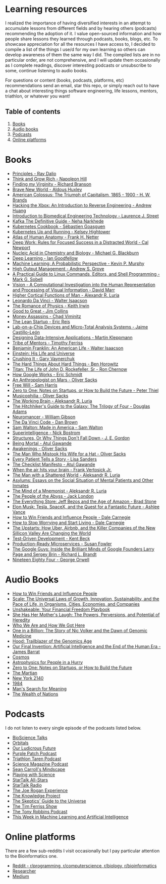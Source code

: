 # Learning resources
I realized the importance of having diversified interests in an attempt to accumulate lessons from different fields and
by hearing others (podcasts) recommending the adoption of it. I value open-sourced information and how people share 
lessons they learned through podcasts, books, blogs, etc. To showcase appreciation for all the resources I have access
to, I decided to compile a list of the things I use/d for my own learning so others can develop awareness of them the 
same way I did. The compiled lists are in no particular order, are not comprehensive, and I will update them 
occasionally as I complete readings, discover interesting podcasts or unsubscribe to some, continue listening to audio 
books.

For questions or content (books, podcasts, platforms, etc) recommendations send an email, star this repo, or simply 
reach out to have a chat about interesting things software engineering, life lessons, mentors, triathlon, or whatever 
you want! 

## Table of contents 
1. [Books](#books)
1. [Audio books](#audio-books)
1. [Podcasts](#podcasts)
1. [Online platforms](#online-platforms)

# Books 
- [Principles - Ray Dalio](https://www.amazon.ca/Principles-Life-Work-Ray-Dalio/dp/1501124021/ref=sr_1_1?ie=UTF8&qid=1548558111&sr=8-1&keywords=principles+ray+dalio)
- [Think and Grow Rich - Napoleon Hill](https://www.amazon.ca/Think-Grow-Rich-Original-RevisedTM/dp/0990797600/ref=sr_1_2?ie=UTF8&qid=1548558138&sr=8-2&keywords=think+and+grow+rich)
- [Finding my Virginity - Richard Branson](https://www.amazon.ca/Finding-My-Virginity-New-Autobiography/dp/0735219427/ref=sr_1_1?ie=UTF8&qid=1548558219&sr=8-1&keywords=finding+my+virginity)
- [Brave New World - Aldous Huxley](https://www.amazon.ca/Brave-New-World-Aldous-Huxley/dp/030735654X/ref=sr_1_1?ie=UTF8&qid=1548558258&sr=8-1&keywords=brave+new+world)
- [American Colossus: The Triumph of Capitalism, 1865 - 1900 - H. W, Brands](https://www.amazon.ca/gp/product/0307386775/ref=ppx_yo_dt_b_asin_title_o00__o00_s01?ie=UTF8&psc=1)
- [Hacking the Xbox: An Introduction to Reverse Engineering - Andrew Huang](https://www.amazon.ca/gp/product/1593270291/ref=ppx_yo_dt_b_asin_title_o00__o00_s01?ie=UTF8&psc=1)
- [Introduction to Biomedical Engineering Technology - Laurence J. Street](https://www.amazon.ca/gp/product/149872275X/ref=ppx_yo_dt_b_asin_title_o05__o00_s00?ie=UTF8&psc=1)
- [Kafka The Definitive Guide - Neha Narkhede](https://www.amazon.ca/gp/product/1491936169/ref=ppx_yo_dt_b_asin_title_o03__o00_s00?ie=UTF8&psc=1)
- [Kubernetes Cookbook - Sébastien Goasguen](https://www.amazon.ca/gp/product/1491979682/ref=ppx_yo_dt_b_asin_title_o03__o00_s00?ie=UTF8&psc=1)
- [Kubernetes Up and Running - Kelsey Hightower](https://www.amazon.ca/gp/product/1491935677/ref=ppx_yo_dt_b_asin_title_o04__o00_s01?ie=UTF8&psc=1)
- [Atlas of Human Anatomy - Frank H. Netter](https://www.amazon.ca/Atlas-Human-Anatomy-Interactive-Ancillaries/dp/1455704180/ref=sr_1_2?ie=UTF8&qid=1548623239&sr=8-2&keywords=atlas+of+human+anatomy)
- [Deep Work: Rules for Focused Success in a Distracted World - Cal Newport](https://www.amazon.ca/gp/product/1455586692/ref=ppx_yo_dt_b_asin_title_o04__o00_s00?ie=UTF8&psc=1)
- [Nucleic Acid in Chemistry and Biology - Michael G. Blackburn](https://www.amazon.ca/Nucleic-Chemistry-Biology-Michael-Blackburn-ebook/dp/B017WDD6EO/ref=sr_1_1?ie=UTF8&qid=1548623260&sr=8-1&keywords=Nucleic+Acid+in+Chemistry+and+Biology)
- [Deep Learning - Ian Goodfellow](https://www.amazon.ca/gp/product/0262035618/ref=ppx_yo_dt_b_asin_title_o00__o00_s00?ie=UTF8&psc=1)
- [Machine Learning: A Probabilistic Perspective - Kevin P. Murphy](https://www.amazon.ca/gp/product/0262018020/ref=ppx_yo_dt_b_asin_title_o00__o00_s00?ie=UTF8&psc=1)
- [High Output Management - Andrew S. Grove](https://www.amazon.ca/gp/product/0679762884/ref=ppx_yo_dt_b_asin_title_o04__o00_s00?ie=UTF8&psc=1)
- [A Practical Guide to Linux Commands, Editors, and Shell Programming - Mark G. Sobell](https://www.amazon.ca/Practical-Guide-Commands-Editors-Programming/dp/013308504X/ref=sr_1_2?ie=UTF8&qid=1548623287&sr=8-2&keywords=A+Practical+Guide+to+Linux+Commands%2C+Editors%2C+and+Shell+Programming)
- [Vision - A Computational Investigation into the Human Representation and Processing of Visual Information - David Marr](https://www.amazon.ca/Vision-Computational-Investigation-Representation-Information/dp/0262514621/ref=sr_1_1?ie=UTF8&qid=1548623307&sr=8-1&keywords=vision+david+marr)
- [Higher Cortical Functions of Man - Alexandr R. Luria](https://www.amazon.ca/gp/product/1461585813/ref=ppx_od_dt_b_asin_title_o00_s01?ie=UTF8&psc=1)
- [Leonardo Da Vinci - Walter Isaacson](https://www.amazon.ca/gp/product/1501139150/ref=ppx_od_dt_b_asin_title_o00_s00?ie=UTF8&psc=1)
- [The Romance of Physics - Keith Irwin](https://www.amazon.com/Romance-Physics-keith-irwin/dp/B000NTMEIY)
- [Good to Great - Jim Collins](https://www.amazon.ca/Good-Great-Some-Companies-Others/dp/0066620996/ref=sr_1_1?ie=UTF8&qid=1548623401&sr=8-1&keywords=good+to+great)
- [Money Assassins - Chad Viminitz](https://www.amazon.ca/Money-Assassins-stole-financial-freedom/dp/1897178824/ref=sr_1_1?ie=UTF8&qid=1548623419&sr=8-1&keywords=money+assassins)
- [The Lean Startup - Eric Reis](https://www.amazon.ca/gp/product/0307887898/ref=ppx_od_dt_b_asin_title_o00_s00?ie=UTF8&psc=1)
- [Lab-on-a-Chip Devices and Micro-Total Analysis Systems - Jaime Castillo-León](https://www.amazon.ca/gp/product/3319377183/ref=ppx_yo_dt_b_asin_title_o05__o00_s01?ie=UTF8&psc=1)
- [Designing Data-Intensive Applications - Martin Kleppmann](https://www.amazon.ca/gp/product/1449373321/ref=ppx_yo_dt_b_asin_title_o03__o00_s00?ie=UTF8&psc=1)
- [Tribe of Mentors - Timothy Ferriss](https://www.amazon.ca/gp/product/1328994961/ref=ppx_yo_dt_b_asin_title_o01__o00_s00?ie=UTF8&psc=1)
- [Benjamin Franklin: An American Life - Walter Isaacson](https://www.amazon.ca/gp/product/0684807610/ref=ppx_yo_dt_b_asin_title_o01__o00_s00?ie=UTF8&psc=1)
- [Einstein: His Life and Universe](https://www.amazon.ca/gp/product/1501171380/ref=ppx_yo_dt_b_asin_title_o01__o00_s00?ie=UTF8&psc=1)
- [Crushing It - Gary Vaynerchuk](https://www.amazon.ca/gp/product/0062674676/ref=ppx_od_dt_b_asin_title_o00_s00?ie=UTF8&psc=1)
- [The Hard Things About Hard Things - Ben Horowitz](https://www.amazon.ca/gp/product/0062273205/ref=ppx_yo_dt_b_asin_title_o01__o00_s00?ie=UTF8&psc=1)
- [Titan: The Life of John D. Rockefeller, Sr - Ron Chernow](https://www.amazon.ca/gp/product/1400077303/ref=ppx_yo_dt_b_asin_title_o00__o00_s00?ie=UTF8&psc=1)
- [How Google Works - Eric Schmidt](https://www.amazon.ca/How-Google-Works-Eric-Schmidt/dp/1455582344/ref=sr_1_1?ie=UTF8&qid=1548623434&sr=8-1&keywords=how+google+works)
- [An Anthropologist on Mars - Oliver Sacks](https://www.amazon.ca/gp/product/0394281519/ref=ppx_yo_dt_b_asin_title_o00__o00_s01?ie=UTF8&psc=1)
- [Free Will - Sam Harris](https://www.amazon.ca/gp/product/1451683405/ref=ppx_yo_dt_b_asin_title_o04__o00_s00?ie=UTF8&psc=1)
- [Zero to One: Notes on Startups, or How to Build the Future - Peter Thiel](https://www.amazon.ca/gp/product/0804139296/ref=ppx_od_dt_b_asin_title_o00_s00?ie=UTF8&psc=1)
- [Musicophilia - Oliver Sacks](https://www.amazon.ca/gp/product/0676979793/ref=ppx_yo_dt_b_asin_title_o00__o00_s01?ie=UTF8&psc=1)
- [The Working Brain - Aleksandr R. Luria](https://www.amazon.ca/gp/product/046509208X/ref=ppx_od_dt_b_asin_title_o00_s01?ie=UTF8&psc=1)
- [The Hitchhiker's Guide to the Galaxy: The Trilogy of Four - Douglas Adams](https://www.amazon.ca/gp/product/0330492047/ref=ppx_yo_dt_b_asin_title_o04__o00_s00?ie=UTF8&psc=1)
- [Neuromancer - William Gibson](https://www.amazon.ca/Neuromancer-William-Gibson/dp/0441569595/ref=sr_1_1?ie=UTF8&qid=1548623450&sr=8-1&keywords=Neuromancer)
- [The Da Vinci Code - Dan Brown](https://www.amazon.ca/gp/product/0307474275/ref=ppx_yo_dt_b_asin_title_o00__o00_s01?ie=UTF8&psc=1)
- [Sam Walton: Made in America - Sam Walton](https://www.amazon.ca/Sam-Walton-Made-America/dp/0553562835/ref=sr_1_1?s=books&ie=UTF8&qid=1548623465&sr=1-1&keywords=sam+walton+made+in+america)
- [Superintelligence - Nick Bostrom](https://www.amazon.ca/gp/product/0198739834/ref=ppx_yo_dt_b_asin_title_o02__o00_s00?ie=UTF8&psc=1)
- [Structures, Or Why Things Don't Fall Down - J. E. Gordon](https://www.amazon.ca/gp/product/0306812835/ref=ppx_yo_dt_b_asin_title_o05__o00_s00?ie=UTF8&psc=1)
- [Being Mortal - Atul Gawande](https://www.amazon.ca/gp/product/0385677006/ref=ppx_od_dt_b_asin_title_o00_s01?ie=UTF8&psc=1)
- [Awakenings - Oliver Sacks](https://www.amazon.ca/Awakenings-Oliver-Sacks/dp/0307398153/ref=sr_1_1?s=books&ie=UTF8&qid=1548623488&sr=1-1&keywords=Awakenings)
- [The Man Who Mistook His Wife for a Hat - Oliver Sacks](https://www.amazon.ca/Man-Who-Mistook-His-Wife/dp/0684853949/ref=sr_1_1?s=books&ie=UTF8&qid=1548623500&sr=1-1&keywords=The+Man+Who+Mistook+His+Wife+for+a+Hat)
- [Every Patient Tells a Story - Lisa Sanders](https://www.amazon.ca/Every-Patient-Tells-Story-Mysteries/dp/0767922476/ref=sr_1_1?s=books&ie=UTF8&qid=1548623519&sr=1-1&keywords=Every+Patient+Tells+a+Story)
- [The Checklist Manifesto - Atul Gawande](https://www.amazon.ca/Checklist-Manifesto-How-Things-Right/dp/0312430000/ref=sr_1_1?s=books&ie=UTF8&qid=1548623532&sr=1-1&keywords=The+Checklist+Manifesto)
- [When the air hits your brain - Frank Vertosick Jr.](https://www.amazon.ca/When-Air-Hits-Your-Brain/dp/0393330494/ref=sr_1_1?s=books&ie=UTF8&qid=1548623547&sr=1-1&keywords=When+the+air+hits+your+brain)
- [The Man with a Shattered World - Aleksandr R. Luria](https://www.amazon.ca/Man-Shattered-World-History-Brain/dp/0674546253/ref=sr_1_1?s=books&ie=UTF8&qid=1548623563&sr=1-1&keywords=The+Man+with+a+Shattered+World)
- [Asylums: Essays on the Social Situation of Mental Patients and Other Inmates](https://www.amazon.ca/gp/product/0385000162/ref=ppx_yo_dt_b_asin_title_o00__o00_s01?ie=UTF8&psc=1)
- [The Mind of a Mnemonist - Aleksandr R. Luria](https://www.amazon.ca/gp/product/0674576225/ref=ppx_od_dt_b_asin_title_o00_s01?ie=UTF8&psc=1)
- [The People of the Abyss - Jack London](https://www.amazon.ca/gp/product/1612034802/ref=ppx_yo_dt_b_asin_title_o00__o00_s00?ie=UTF8&psc=1)
- [The Everything Store: Jeff Bezos and the Age of Amazon - Brad Stone](https://www.amazon.ca/Everything-Store-Jeff-Bezos-Amazon/dp/0316219266/ref=sr_1_1?s=books&ie=UTF8&qid=1548623587&sr=1-1&keywords=The+Everything+Store%3A+Jeff+Bezos+and+the+Age+of+Amazon)
- [Elon Musk: Tesla, SpaceX, and the Quest for a Fantastic Future - Ashlee Vance](https://www.amazon.ca/Elon-Musk-SpaceX-Fantastic-Future/dp/0062301233/ref=sr_1_1?s=books&ie=UTF8&qid=1548623601&sr=1-1&keywords=Elon+Musk%3A+Tesla)
- [How to Win Friends and Influence People - Dale Carnegie](https://www.amazon.ca/gp/product/0671027034/ref=ppx_yo_dt_b_asin_title_o01__o00_s00?ie=UTF8&psc=1)
- [How to Stop Worrying and Start Living - Dale Carnegie](https://www.amazon.ca/gp/product/0671035975/ref=ppx_yo_dt_b_asin_title_o01__o00_s00?ie=UTF8&psc=1)
- [The Upstarts: How Uber, Airbnb, and the Killer Companies of the New Sillicon Valley Are Changing the World](https://www.amazon.ca/gp/product/0316388394/ref=ppx_od_dt_b_asin_title_o00_s00?ie=UTF8&psc=1)
- [Test-Driven Development - Kent Beck](https://www.amazon.ca/Test-Driven-Development-Kent-Beck/dp/0321146530/ref=sr_1_1?s=books&ie=UTF8&qid=1548623614&sr=1-1&keywords=Test-Driven+Development)
- [Production-Ready Microservices - Susan Fowler](https://www.amazon.ca/Production-Ready-Microservices-Standardized-Engineering-Organization/dp/1491965975/ref=sr_1_1?s=books&ie=UTF8&qid=1548623628&sr=1-1&keywords=Production-Ready+Microservices)
- [The Google Guys: Inside the Brilliant Minds of Google Founders Larry Page and Sergey Brin - Richard L. Brandt](https://www.amazon.ca/gp/product/1591844126/ref=ppx_yo_dt_b_asin_title_o07__o00_s00?ie=UTF8&psc=1)
- [Nineteen Eighty Four - George Orwell](https://www.amazon.ca/gp/product/0141036141/ref=ppx_yo_dt_b_asin_title_o02__o00_s00?ie=UTF8&psc=1)

# Audio Books
- [How to Win Friends and Influence People](https://www.audible.ca/pd/How-to-Win-Friends-and-Influence-People-A-Condensation-from-the-Book-Audiobook/B071DTZWPV?ref=a_lib_c4_libItem_1_B071DTZWPV&pf_rd_p=de1c9398-3145-4721-864a-7dafb77b7b4e&pf_rd_r=BKSS2FAG210GC4KRDZP3&)
- [Scale: The Universal Laws of Growth, Innovation, Sustainability, and the Pace of Life, in Organisms, Cities, 
Economies, and Companies](https://www.audible.ca/pd/Scale-Audiobook/B071RND6YD?ref=a_lib_c4_libItem_3_B071RND6YD&pf_rd_p=de1c9398-3145-4721-864a-7dafb77b7b4e&pf_rd_r=BKSS2FAG210GC4KRDZP3&)
- [Unshakeable: Your Financial Freedom Playbook](https://www.audible.ca/pd/Unshakeable-Audiobook/B07145R3MF?ref=a_lib_c4_libItem_5_B07145R3MF&pf_rd_p=de1c9398-3145-4721-864a-7dafb77b7b4e&pf_rd_r=BKSS2FAG210GC4KRDZP3&)
- [She Has Her Mother's Laugh: The Powers, Perversions, and Potential of Heredity](https://www.audible.ca/pd/She-Has-Her-Mothers-Laugh-Audiobook/B07B5451NJ?ref=a_lib_c4_libItem_9_B07B5451NJ&pf_rd_p=de1c9398-3145-4721-864a-7dafb77b7b4e&pf_rd_r=BKSS2FAG210GC4KRDZP3&)
- [Who We Are and How We Got Here](https://www.audible.ca/pd/Who-We-Are-and-How-We-Got-Here-Audiobook/B07DNDTL94?ref=a_lib_c4_libItem_13_B07DNDTL94&pf_rd_p=de1c9398-3145-4721-864a-7dafb77b7b4e&pf_rd_r=BKSS2FAG210GC4KRDZP3&)
- [One in a Billion: The Story of Nic Volker and the Dawn of Genomic Medicine](https://www.audible.ca/pd/One-in-a-Billion-Audiobook/B07193NJDH?ref=a_lib_c4_libItem_14_B07193NJDH&pf_rd_p=de1c9398-3145-4721-864a-7dafb77b7b4e&pf_rd_r=BKSS2FAG210GC4KRDZP3&)
- [Hood: Trailblazer of the Genomics Age](https://www.audible.ca/pd/Hood-Audiobook/B0713PZ4MD?ref=a_lib_c4_libItem_15_B0713PZ4MD&pf_rd_p=de1c9398-3145-4721-864a-7dafb77b7b4e&pf_rd_r=BKSS2FAG210GC4KRDZP3&)
- [Our Final Invention: Artificial Intelligence and the End of the Human Era - James Barrat](https://www.amazon.ca/gp/product/1250058783/ref=ppx_yo_dt_b_asin_title_o02__o00_s00?ie=UTF8&psc=1)
- [Cosmos](https://www.audible.ca/pd/Cosmos-Audiobook/B06Y2H874R?ref=a_lib_c4_libItem_17_B06Y2H874R&pf_rd_p=de1c9398-3145-4721-864a-7dafb77b7b4e&pf_rd_r=BKSS2FAG210GC4KRDZP3&)
- [Astrophysics for People in a Hurry](https://www.audible.ca/pd/Astrophysics-for-People-in-a-Hurry-Audiobook/B06ZYJSLZ1?ref=a_lib_c4_libItem_18_B06ZYJSLZ1&pf_rd_p=de1c9398-3145-4721-864a-7dafb77b7b4e&pf_rd_r=BKSS2FAG210GC4KRDZP3&)
- [Zero to One: Notes on Startups, or How to Build the Future](https://www.audible.ca/pd/Zero-to-One-Audiobook/B072HN8BWQ?ref=a_lib_c4_libItem_0_B072HN8BWQ&pf_rd_p=de1c9398-3145-4721-864a-7dafb77b7b4e&pf_rd_r=YF4E4YPND3SKAF5BXVKE&)
- [The Martian](https://www.audible.ca/pd/The-Martian-Audiobook/B0719GG92D?ref=a_lib_c4_libItem_1_B0719GG92D&pf_rd_p=de1c9398-3145-4721-864a-7dafb77b7b4e&pf_rd_r=YF4E4YPND3SKAF5BXVKE&)
- [New York 2140](https://www.audible.ca/pd/New-York-2140-Audiobook/B07231CQQL?ref=a_lib_c4_libItem_2_B07231CQQL&pf_rd_p=de1c9398-3145-4721-864a-7dafb77b7b4e&pf_rd_r=YF4E4YPND3SKAF5BXVKE&)
- [1984](https://www.audible.ca/pd/1984-Audiobook/B071NXT4DX?ref=a_lib_c4_libItem_3_B071NXT4DX&pf_rd_p=de1c9398-3145-4721-864a-7dafb77b7b4e&pf_rd_r=YF4E4YPND3SKAF5BXVKE&)
- [Man's Search for Meaning](https://www.audible.ca/pd/Mans-Search-for-Meaning-Audiobook/B072HR7J3H?ref=a_lib_c4_libItem_4_B072HR7J3H&pf_rd_p=de1c9398-3145-4721-864a-7dafb77b7b4e&pf_rd_r=YF4E4YPND3SKAF5BXVKE&)
- [The Wealth of Nations](https://www.audible.ca/pd/The-Wealth-of-Nations-Audiobook/B072FF785J?ref=a_lib_c4_libItem_5_B072FF785J&pf_rd_p=de1c9398-3145-4721-864a-7dafb77b7b4e&pf_rd_r=YF4E4YPND3SKAF5BXVKE&)

# Podcasts
I do not listen to every single episode of the podcasts listed below.  
- [BioScience Talks](https://itunes.apple.com/ca/podcast/bioscience-talks/id1001260411?mt=2)
- [Orbitals](https://itunes.apple.com/ca/podcast/orbitals/id1436176408?mt=2)
- [Our Ludicrous Future](https://itunes.apple.com/ca/podcast/our-ludicrous-future/id1436205188?mt=2)
- [Purple Patch Podcast](https://itunes.apple.com/ca/podcast/purple-patch-podcast/id1330665690?mt=2)
- [Triathlon Taren Podcast](https://itunes.apple.com/ca/podcast/triathlon-taren-podcast/id1278341165?mt=2)
- [Science Magazine Podcast](https://itunes.apple.com/ca/podcast/science-magazine-podcast/id120329020?mt=2)
- [Sean Carroll's Mindscape](https://itunes.apple.com/ca/podcast/sean-carrolls-mindscape-science-society-philosophy/id1406534739?mt=2)
- [Playing with Science](https://itunes.apple.com/ca/podcast/playing-with-science/id1198280360?mt=2)
- [StarTalk All-Stars](https://itunes.apple.com/ca/podcast/startalk-all-stars/id1195159401?mt=2)
- [StarTalk Radio](https://itunes.apple.com/ca/podcast/startalk-radio/id325404506?mt=2)
- [The Joe Rogan Experience](https://itunes.apple.com/ca/podcast/the-joe-rogan-experience/id360084272?mt=2)
- [The Knowledge Project](https://itunes.apple.com/ca/podcast/the-knowledge-project-with-shane-parrish/id990149481?mt=2)
- [The Skeptics' Guide to the Universe](https://itunes.apple.com/ca/podcast/the-skeptics-guide-to-the-universe/id128859062?mt=2)
- [The Tim Ferriss Show](https://itunes.apple.com/ca/podcast/the-tim-ferriss-show/id863897795?mt=2)
- [The Tony Robbins Podcast](https://itunes.apple.com/ca/podcast/the-tony-robbins-podcast/id1098413063?mt=2)
- [This Week in Machine Learning and Artificial Intelligence](https://itunes.apple.com/ca/podcast/this-week-in-machine-learning-artificial-intelligence/id1116303051?mt=2)

# Online platforms
There are a few sub-reddits I visit occasionally but I pay particular attention to the Bioinformatics one.  
- [Reddit - r/programming, r/computerscience, r/biology, r/bioinformatics](https://www.reddit.com/)
- [Researcher](https://www.researcher-app.com/)
- [Medium](https://medium.com/)